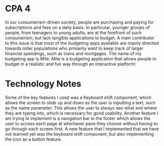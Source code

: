 # CPA 4

In our consumerism-driven society, people are purchasing and paying for subscriptions and fees on a daily basis. In particular, younger groups of people, from teenagers to young adults, are at the forefront of such consumerism, but lack tangible applications to budget. A main contributor to this issue is that most of the budgeting apps available are mainly directed towards older populations who primarily want to keep track of larger financial spendings, such as loans and mortgages. The name of my budgeting app is Mite. Mite is a budgeting application that allows people to budget in a realistic and fun way through an interactive platform!


# Technology Notes

Some of the key features I used was a Keyboard shift component, which allows the screen to slide up and down as the user is inputting a text, such as the name parameter. This allows the user to always see what and where they are typing into, which is necessary for good usability. Another feature I am trying to implement is a navigation bar in the footer which allows the user to access each page at whichever pace they choose without having to go through each screen first. A new feature that I implemented that we have not learned yet was the keyboard shift component, but also implementing the icon as a button feature. 
